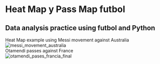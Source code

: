 # Heat Map y Pass Map futbol

<h2>Data analysis practice using futbol and Python</h2>


Heat Map example using Messi movement against Australia
<br>
![messi_movement_australia](https://github.com/akketza/heatmap-mplsoccer/assets/90070156/b4769eae-d233-4ea6-84b2-dc61a05a053a)
<br><span>Otamendi passes against France <br>
![otamendi_pases_francia_final](https://github.com/akketza/heatmap-mplsoccer/assets/90070156/7d09ab9b-5218-432b-b30b-c1d0d3f3c206)
